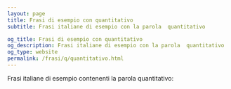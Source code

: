 ```yaml
---
layout: page
title: Frasi di esempio con quantitativo 
subtitle: Frasi italiane di esempio con la parola  quantitativo

og_title: Frasi di esempio con quantitativo 
og_description: Frasi italiane di esempio con la parola  quantitativo
og_type: website
permalink: /frasi/q/quantitativo.html
---
```


Frasi italiane di esempio contenenti la parola quantitativo:


